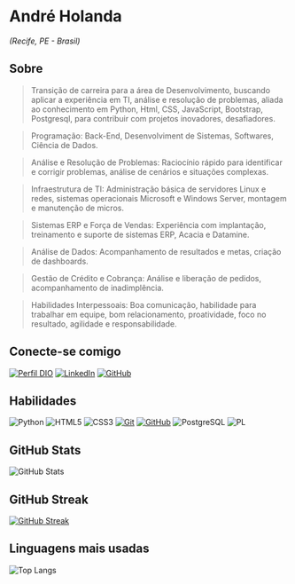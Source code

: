 # André Holanda

<i>(Recife, PE - Brasil)</i>

##  Sobre


>Transição de carreira para a área de Desenvolvimento, buscando aplicar a experiência em TI, análise e resolução de problemas, aliada ao conhecimento em Python, Html, CSS, JavaScript, Bootstrap, Postgresql, para contribuir com projetos inovadores, desafiadores.
  
>Programação: Back-End, Desenvolviment de Sistemas, Softwares, Ciência de Dados.

>Análise e Resolução de Problemas: Raciocínio rápido para identificar e corrigir problemas, análise de cenários e situações complexas. 

>Infraestrutura de TI: Administração básica de servidores Linux e redes, sistemas operacionais Microsoft e Windows Server, montagem e manutenção de micros.

>Sistemas ERP e Força de Vendas: Experiência com implantação, treinamento e suporte de sistemas ERP, Acacia e Datamine.

>Análise de Dados: Acompanhamento de resultados e metas, criação de dashboards.

>Gestão de Crédito e Cobrança: Análise e liberação de pedidos, acompanhamento de inadimplência.

>Habilidades Interpessoais: Boa comunicação, habilidade para trabalhar em equipe, bom relacionamento, proatividade, foco no resultado, agilidade e responsabilidade.

## Conecte-se comigo

[![Perfil DIO](https://img.shields.io/badge/-Meu%20Perfil%20na%20DIO-0077B5?style=for-the-badge&logo=gitbook&logoColor=white)](https://www.dio.me/users/aholandac)
[![LinkedIn](https://img.shields.io/badge/linkedin-%230077B5.svg?style=for-the-badge&logo=linkedin&logoColor=white)](www.linkedin.com/in/andré-holanda-cavalcanti-84886a9b) 
[![GitHub](https://img.shields.io/badge/GitHub-0077B5?style=for-the-badge&logo=github&logoColor=white)](https://github.com/andre-holanda)

## Habilidades
![Python](https://img.shields.io/badge/python-3670A0?style=for-the-badge&logo=python&logoColor=ffdd54)
![HTML5](https://img.shields.io/badge/HTML5-E34F26?style=for-the-badge&logo=html5&logoColor=white)
![CSS3](https://img.shields.io/badge/CSS3-1572B6?style=for-the-badge&logo=css3&logoColor=white)
[![Git](https://img.shields.io/badge/Git-000?style=for-the-badge&logo=git&logoColor=E94D5F)](https://git-scm.com/doc)
[![GitHub](https://img.shields.io/badge/GitHub-000?style=for-the-badge&logo=github&logoColor=30A3DC)](https://docs.github.com/)
![PostgreSQL](https://img.shields.io/badge/PostgreSQL-000?style=for-the-badge&logo=postgresql)
![PL](https://img.shields.io/badge/PL%2FSQL-FFFFFF?style=for-the-badge&logo=oracle&logoColor=FF0000&labelColor=FFFFFF&color=FF0000)

## GitHub Stats
![GitHub Stats](https://github-readme-stats.vercel.app/api?username=andre-holanda&theme=transparent&bg_color=000&border_color=30A3DC&show_icons=true&icon_color=30A3DC&title_color=E94D5F&text_color=FFF)
## GitHub Streak
[![GitHub Streak](https://streak-stats.demolab.com/?user=andre-holanda&theme=bear&background=000&border=30A3DC&dates=FFF)](https://git.io/streak-stats)
## Linguagens mais usadas
![Top Langs](https://github-readme-stats-git-masterrstaa-rickstaa.vercel.app/api/top-langs/?username=andre-holanda&bg_color=000&border_color=30A3DC&title_color=E94D5F&text_color=FFF)
